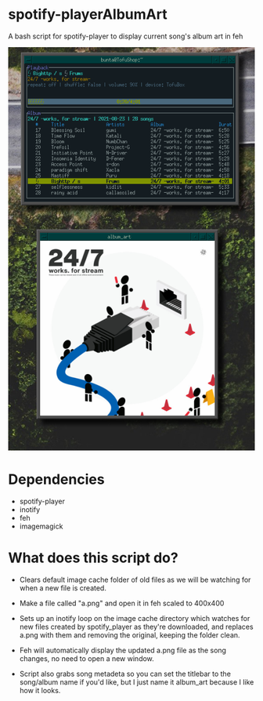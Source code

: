 # spotify-playerAlbumArt
A bash script for spotify-player to display current song's album art in feh

![Preview](screenshot.png?raw=true "Preview Screenshot")

# Dependencies

* spotify-player
* inotify
* feh
* imagemagick


# What does this script do?
* Clears default image cache folder of old files as we will be watching for when a new file is created.

* Make a file called "a.png" and open it in feh scaled to 400x400

* Sets up an inotify loop on the image cache directory which watches for new files created by spotify_player as they're downloaded, and replaces a.png with them and removing the original, keeping the folder clean.

* Feh will automatically display the updated a.png file as the song changes, no need to open a new window.

* Script also grabs song metadeta so you can set the titlebar to the song/album name if you'd like, but I just name it album_art because I like how it looks.
